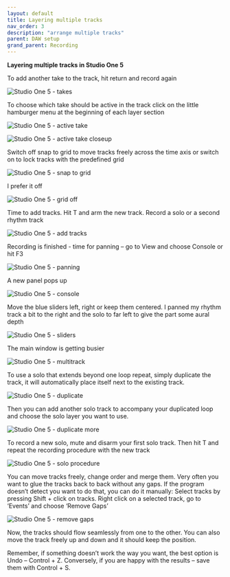 ```yaml
---
layout: default
title: Layering multiple tracks
nav_order: 3
description: "arrange multiple tracks"
parent: DAW setup
grand_parent: Recording
---
```


**Layering multiple tracks in Studio One 5**

To add another take to the track, hit return and record again

 ![Studio One 5 - takes](../../../assets/images/so5_20_tracktake.png)

To choose which take should be active in the track click on the little hamburger menu at the beginning of each layer section

 ![Studio One 5 - active take](../../../assets/images/so5_21_takeham.png)

 ![Studio One 5 - active take closeup](../../../assets/images/so5_22_takehamcut.png)

Switch off snap to grid to move tracks freely across the time axis or switch on to lock tracks with the predefined grid

 ![Studio One 5 - snap to grid](../../../assets/images/so5_23_snaptogrid.png)

I prefer it off

 ![Studio One 5 - grid off](../../../assets/images/so5_24_gridoff.png)

Time to add tracks. Hit T and arm the new track. Record a solo or a second rhythm track

 ![Studio One 5 - add tracks](../../../assets/images/so5_25_armsolo.png)

Recording is finished - time for panning – go to View and choose Console or hit F3

 ![Studio One 5 - panning](../../../assets/images/so5_26_consoleview.png)

A new panel pops up

 ![Studio One 5 - console](../../../assets/images/so5_27_consoletracks.png)

Move the blue sliders left, right or keep them centered. I panned my rhythm track a bit to the right and the solo to far left to give the part some aural depth

 ![Studio One 5 - sliders](../../../assets/images/so5_28_sliders.png)

The main window is getting busier

 ![Studio One 5 - multitrack](../../../assets/images/so5_29_multitrack.png)


To use a solo that extends beyond one loop repeat, simply duplicate the track, it will automatically place itself next to the existing track.

 ![Studio One 5 - duplicate](../../../assets/images/so5_30_dup1.png)

Then you can add another solo track to accompany your duplicated loop and choose the solo layer you want to use.

![Studio One 5 - duplicate more](../../../assets/images/so5_31_dup2.png)

To record a new solo, mute and disarm your first solo track. Then hit T and repeat the recording procedure with the new track 

![Studio One 5 - solo procedure](../../../assets/images/so5_32_mute.png)

You can move tracks freely, change order and merge them. Very often you want to glue the tracks back to back without any gaps. If the program doesn’t detect you want to do that, you can do it manually: Select tracks by pressing Shift + click on tracks. Right click on a selected track, go to ‘Events’ and choose ‘Remove Gaps’

![Studio One 5 - remove gaps](../../../assets/images/so5_33_gaps.png)

Now, the tracks should flow seamlessly from one to the other. You can also move the track freely up and down and it should keep the position. 

Remember, if something doesn’t work the way you want, the best option is Undo – Control + Z. Conversely, if you are happy with the results – save them with Control + S.















